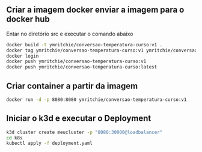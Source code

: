 ## Criar a imagem docker enviar a imagem para o docker hub
Entar no diretório src e executar o comando abaixo
```sh
docker build -t ymritchie/conversao-temperatura-curso:v1 .
docker tag ymritchie/conversao-temperatura-curso:v1 ymritchie/conversao-temperatura-curso:latest
docker login
docker push ymritchie/conversao-temperatura-curso:v1
docker push ymritchie/conversao-temperatura-curso:latest
```

## Criar container a partir da imagem
```sh
docker run -d -p 8080:8080 ymritchie/conversao-temperatura-curso:v1
```

## Iniciar o k3d e executar o Deployment
```sh
k3d cluster create meucluster -p "8080:30000@loadbalancer"
cd k8s
kubectl apply -f deployment.yaml
```